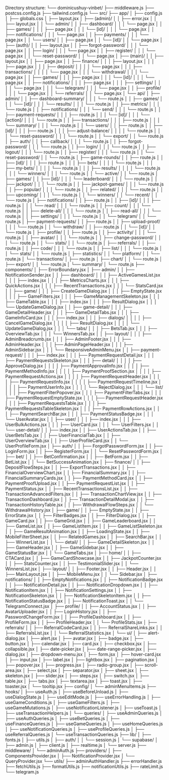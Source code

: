 Directory structure:
└── dominicushuy-vinbet/
├── middleware.js
├── postcss.config.js
├── tailwind.config.js
└── src/
├── app/
│ ├── config.js
│ ├── globals.css
│ ├── layout.jsx
│ ├── (admin)/
│ │ ├── error.jsx
│ │ ├── layout.jsx
│ │ └── admin/
│ │ ├── dashboard/
│ │ │ └── page.jsx
│ │ ├── games/
│ │ │ ├── page.jsx
│ │ │ └── [id]/
│ │ │ └── page.jsx
│ │ ├── notifications/
│ │ │ └── page.jsx
│ │ ├── payments/
│ │ │ └── page.jsx
│ │ └── users/
│ │ ├── page.jsx
│ │ └── [id]/
│ │ └── page.jsx
│ ├── (auth)/
│ │ ├── layout.jsx
│ │ ├── forgot-password/
│ │ │ └── page.jsx
│ │ ├── login/
│ │ │ └── page.jsx
│ │ ├── register/
│ │ │ └── page.jsx
│ │ └── reset-password/
│ │ └── page.jsx
│ ├── (main)/
│ │ ├── layout.jsx
│ │ ├── page.jsx
│ │ ├── finance/
│ │ │ ├── layout.jsx
│ │ │ ├── page.jsx
│ │ │ ├── deposit/
│ │ │ │ └── page.jsx
│ │ │ ├── transactions/
│ │ │ │ └── page.jsx
│ │ │ └── withdrawal/
│ │ │ └── page.jsx
│ │ ├── games/
│ │ │ ├── page.jsx
│ │ │ └── [id]/
│ │ │ └── page.jsx
│ │ ├── notifications/
│ │ │ ├── page.jsx
│ │ │ ├── settings/
│ │ │ │ └── page.jsx
│ │ │ └── telegram/
│ │ │ └── page.jsx
│ │ ├── profile/
│ │ │ └── page.jsx
│ │ └── referrals/
│ │ └── page.jsx
│ └── api/
│ ├── admin/
│ │ ├── dashboard-summary/
│ │ │ └── route.js
│ │ ├── games/
│ │ │ └── [id]/
│ │ │ └── results/
│ │ │ └── route.js
│ │ ├── metrics/
│ │ │ └── route.js
│ │ ├── notifications/
│ │ │ └── send/
│ │ │ └── route.js
│ │ ├── payment-requests/
│ │ │ ├── route.js
│ │ │ └── [id]/
│ │ │ └── [action]/
│ │ │ └── route.js
│ │ ├── transactions/
│ │ │ ├── route.js
│ │ │ └── summary/
│ │ │ └── route.js
│ │ └── users/
│ │ ├── route.js
│ │ ├── [id]/
│ │ │ ├── route.js
│ │ │ ├── adjust-balance/
│ │ │ │ └── route.js
│ │ │ └── reset-password/
│ │ │ └── route.js
│ │ └── export/
│ │ └── route.js
│ ├── auth/
│ │ ├── callback/
│ │ │ └── route.js
│ │ ├── forgot-password/
│ │ │ └── route.js
│ │ ├── login/
│ │ │ └── route.js
│ │ ├── logout/
│ │ │ └── route.js
│ │ ├── register/
│ │ │ └── route.js
│ │ └── reset-password/
│ │ └── route.js
│ ├── game-rounds/
│ │ ├── route.js
│ │ ├── [id]/
│ │ │ ├── route.js
│ │ │ ├── bets/
│ │ │ │ └── route.js
│ │ │ ├── my-bets/
│ │ │ │ └── route.js
│ │ │ ├── results/
│ │ │ │ └── route.js
│ │ │ └── winners/
│ │ │ └── route.js
│ │ └── active/
│ │ └── route.js
│ ├── games/
│ │ ├── [id]/
│ │ │ └── leaderboard/
│ │ │ └── route.js
│ │ ├── jackpot/
│ │ │ └── route.js
│ │ ├── jackpot-games/
│ │ │ └── route.js
│ │ ├── popular/
│ │ │ └── route.js
│ │ ├── related/
│ │ │ └── route.js
│ │ ├── upcoming/
│ │ │ └── route.js
│ │ └── winners/
│ │ └── recent/
│ │ └── route.js
│ ├── notifications/
│ │ ├── route.js
│ │ ├── [id]/
│ │ │ ├── route.js
│ │ │ └── read/
│ │ │ └── route.js
│ │ ├── count/
│ │ │ └── route.js
│ │ ├── delete-all/
│ │ │ └── route.js
│ │ ├── read-all/
│ │ │ └── route.js
│ │ ├── settings/
│ │ │ └── route.js
│ │ └── telegram/
│ │ └── route.js
│ ├── payment-requests/
│ │ ├── route.js
│ │ ├── upload-proof/
│ │ │ └── route.js
│ │ └── withdraw/
│ │ ├── route.js
│ │ └── [id]/
│ │ └── route.js
│ ├── profile/
│ │ ├── route.js
│ │ ├── activity/
│ │ │ └── route.js
│ │ ├── avatar/
│ │ │ └── route.js
│ │ ├── change-password/
│ │ │ └── route.js
│ │ └── stats/
│ │ └── route.js
│ ├── referrals/
│ │ ├── route.js
│ │ ├── code/
│ │ │ └── route.js
│ │ ├── list/
│ │ │ └── route.js
│ │ └── stats/
│ │ └── route.js
│ ├── statistics/
│ │ └── platform/
│ │ └── route.js
│ └── transactions/
│ ├── route.js
│ ├── chart/
│ │ └── route.js
│ ├── export/
│ │ └── route.js
│ └── summary/
│ └── route.js
├── components/
│ ├── ErrorBoundary.jsx
│ ├── admin/
│ │ ├── NotificationSender.jsx
│ │ ├── dashboard/
│ │ │ ├── ActiveGamesList.jsx
│ │ │ ├── index.jsx
│ │ │ ├── MetricsCharts.jsx
│ │ │ ├── QuickActions.jsx
│ │ │ ├── RecentTransactions.jsx
│ │ │ └── StatsCard.jsx
│ │ ├── game/
│ │ │ ├── CreateGameDialog.jsx
│ │ │ ├── EmptyState.jsx
│ │ │ ├── GameFilters.jsx
│ │ │ ├── GameManagementSkeleton.jsx
│ │ │ ├── GameTable.jsx
│ │ │ ├── index.jsx
│ │ │ ├── ResultDialog.jsx
│ │ │ └── UpdateGameDialog.jsx
│ │ ├── game-detail/
│ │ │ ├── GameDetailHeader.jsx
│ │ │ ├── GameDetailTabs.jsx
│ │ │ ├── GameInfoCard.jsx
│ │ │ ├── index.jsx
│ │ │ ├── dialogs/
│ │ │ │ ├── CancelGameDialog.jsx
│ │ │ │ ├── ResultDialog.jsx
│ │ │ │ └── UpdateGameDialog.jsx
│ │ │ └── tabs/
│ │ │ ├── BetsTab.jsx
│ │ │ ├── OverviewTab.jsx
│ │ │ └── WinnersTab.jsx
│ │ ├── layout/
│ │ │ ├── AdminBreadcrumb.jsx
│ │ │ ├── AdminFooter.jsx
│ │ │ ├── AdminHeader.jsx
│ │ │ ├── AdminPageHeader.jsx
│ │ │ ├── AdminSidebar.jsx
│ │ │ └── ResponsiveAdminMenu.jsx
│ │ ├── payment-request/
│ │ │ ├── index.jsx
│ │ │ ├── PaymentRequestDetail.jsx
│ │ │ ├── PaymentRequestsSkeleton.jsx
│ │ │ ├── detail/
│ │ │ │ ├── ApproveDialog.jsx
│ │ │ │ ├── PaymentApprovalInfo.jsx
│ │ │ │ ├── PaymentMethodInfo.jsx
│ │ │ │ ├── PaymentProofSection.jsx
│ │ │ │ ├── PaymentRequestActions.jsx
│ │ │ │ ├── PaymentRequestHeader.jsx
│ │ │ │ ├── PaymentRequestInfo.jsx
│ │ │ │ ├── PaymentRequestTimeline.jsx
│ │ │ │ ├── PaymentUserInfo.jsx
│ │ │ │ └── RejectDialog.jsx
│ │ │ └── list/
│ │ │ ├── PaymentFilterPopover.jsx
│ │ │ ├── PaymentFilterTabs.jsx
│ │ │ ├── PaymentRequestEmptyState.jsx
│ │ │ ├── PaymentRequestHeader.jsx
│ │ │ ├── PaymentRequestsTable.jsx
│ │ │ ├── PaymentRequestsTableSkeleton.jsx
│ │ │ ├── PaymentRowActions.jsx
│ │ │ ├── PaymentSearchBar.jsx
│ │ │ ├── PaymentStatusBadge.jsx
│ │ │ └── UserAvatar.jsx
│ │ ├── user/
│ │ │ ├── index.jsx
│ │ │ ├── UserBulkActions.jsx
│ │ │ ├── UserCard.jsx
│ │ │ └── UserFilters.jsx
│ │ └── user-detail/
│ │ ├── index.jsx
│ │ ├── UserActionsTab.jsx
│ │ ├── UserBetsTab.jsx
│ │ ├── UserFinancialTab.jsx
│ │ ├── UserOverviewTab.jsx
│ │ ├── UserProfileCard.jsx
│ │ └── UserProfileForm.jsx
│ ├── auth/
│ │ ├── ForgotPasswordForm.jsx
│ │ ├── LoginForm.jsx
│ │ ├── RegisterForm.jsx
│ │ └── ResetPasswordForm.jsx
│ ├── bet/
│ │ ├── BetConfirmation.jsx
│ │ ├── BetForm.jsx
│ │ ├── BetList.jsx
│ │ └── BetSuccessAnimation.jsx
│ ├── finance/
│ │ ├── DepositFlowSteps.jsx
│ │ ├── ExportTransactions.jsx
│ │ ├── FinancialOverviewChart.jsx
│ │ ├── FinancialSummary.jsx
│ │ ├── FinancialSummaryCards.jsx
│ │ ├── PaymentMethodCard.jsx
│ │ ├── PaymentProofUpload.jsx
│ │ ├── PaymentRequestList.jsx
│ │ ├── PaymentStatus.jsx
│ │ ├── RecentTransactionsList.jsx
│ │ ├── TransactionAdvancedFilters.jsx
│ │ ├── TransactionChartView.jsx
│ │ ├── TransactionDashboard.jsx
│ │ ├── TransactionDetailModal.jsx
│ │ ├── TransactionHistoryTable.jsx
│ │ ├── WithdrawalFlowSteps.jsx
│ │ └── WithdrawalHistory.jsx
│ ├── game/
│ │ ├── EmptyState.jsx
│ │ ├── ErrorState.jsx
│ │ ├── FilterBadges.jsx
│ │ ├── FilterDialog.jsx
│ │ ├── GameCard.jsx
│ │ ├── GameGrid.jsx
│ │ ├── GameLeaderboard.jsx
│ │ ├── GameList.jsx
│ │ ├── GameListItem.jsx
│ │ ├── GameListSkeleton.jsx
│ │ ├── GameResultAnimation.jsx
│ │ ├── LoadingState.jsx
│ │ ├── MobileFilterSheet.jsx
│ │ ├── RelatedGames.jsx
│ │ ├── SearchBar.jsx
│ │ ├── WinnerList.jsx
│ │ └── detail/
│ │ ├── GameDetailSkeleton.jsx
│ │ ├── GameHeader.jsx
│ │ ├── GameSidebar.jsx
│ │ ├── GameStatusBar.jsx
│ │ └── GameTabs.jsx
│ ├── home/
│ │ ├── CTACard.jsx
│ │ ├── GameCardShowcase.jsx
│ │ ├── JackpotCounter.jsx
│ │ ├── StatsCounter.jsx
│ │ ├── TestimonialSlider.jsx
│ │ └── WinnersList.jsx
│ ├── layout/
│ │ ├── Footer.jsx
│ │ ├── Header.jsx
│ │ ├── MainLayout.jsx
│ │ ├── MobileMenu.jsx
│ │ └── Sidebar.jsx
│ ├── notifications/
│ │ ├── EmptyNotifications.jsx
│ │ ├── NotificationBadge.jsx
│ │ ├── NotificationDetail.jsx
│ │ ├── NotificationDropdown.jsx
│ │ ├── NotificationItem.jsx
│ │ ├── NotificationSettings.jsx
│ │ ├── NotificationSkeleton.jsx
│ │ ├── NotificationSkeletonItem.jsx
│ │ ├── NotificationStatusBadge.jsx
│ │ ├── NotificationToast.jsx
│ │ └── TelegramConnect.jsx
│ ├── profile/
│ │ ├── AccountStatus.jsx
│ │ ├── AvatarUploader.jsx
│ │ ├── LoginHistory.jsx
│ │ ├── PasswordChangeForm.jsx
│ │ ├── ProfileDashboard.jsx
│ │ ├── ProfileForm.jsx
│ │ ├── ProfileHeader.jsx
│ │ └── ProfileStats.jsx
│ ├── referrals/
│ │ ├── ReferralCodeCard.jsx
│ │ ├── ReferralShareLinks.jsx
│ │ ├── ReferralsList.jsx
│ │ └── ReferralStatistics.jsx
│ └── ui/
│ ├── alert-dialog.jsx
│ ├── alert.jsx
│ ├── avatar.jsx
│ ├── badge.jsx
│ ├── button.jsx
│ ├── calendar.jsx
│ ├── card.jsx
│ ├── checkbox.jsx
│ ├── collapsible.jsx
│ ├── date-picker.jsx
│ ├── date-range-picker.jsx
│ ├── dialog.jsx
│ ├── dropdown-menu.jsx
│ ├── form.jsx
│ ├── hover-card.jsx
│ ├── input.jsx
│ ├── label.jsx
│ ├── lightbox.jsx
│ ├── pagination.jsx
│ ├── popover.jsx
│ ├── progress.jsx
│ ├── radio-group.jsx
│ ├── scroll-area.jsx
│ ├── select.jsx
│ ├── separator.jsx
│ ├── sheet.jsx
│ ├── skeleton.jsx
│ ├── slider.jsx
│ ├── steps.jsx
│ ├── switch.jsx
│ ├── table.jsx
│ ├── tabs.jsx
│ ├── textarea.jsx
│ ├── toast.jsx
│ ├── toaster.jsx
│ └── tooltip.jsx
├── config/
│ └── adminMenuItems.js
├── hooks/
│ ├── useAuth.js
│ ├── useBeforeUnload.js
│ ├── useDialogState.js
│ ├── useEditMode.js
│ ├── useErrorHandling.js
│ ├── useGameConditions.js
│ ├── useGameFilters.js
│ ├── useGameMutations.js
│ ├── useNotificationListener.js
│ ├── useToast.js
│ ├── useTransactionHelpers.js
│ └── queries/
│ ├── useAdminQueries.js
│ ├── useAuthQueries.js
│ ├── useBetQueries.js
│ ├── useFinanceQueries.js
│ ├── useGameQueries.js
│ ├── useHomeQueries.js
│ ├── useNotificationQueries.js
│ ├── useProfileQueries.js
│ ├── useReferralQueries.js
│ └── useTransactionQueries.js
├── lib/
│ ├── fonts.js
│ ├── utils.js
│ ├── auth/
│ │ └── session.js
│ └── supabase/
│ ├── admin.js
│ ├── client.js
│ ├── realtime.js
│ └── server.js
├── middleware/
│ └── adminAuth.js
├── providers/
│ ├── ComponentsProvider.jsx
│ ├── NotificationProvider.jsx
│ └── QueryProvider.jsx
└── utils/
├── adminAuthHandler.js
├── errorHandler.js
├── fetchUtils.js
├── formatUtils.js
├── notificationUtils.js
├── rateLimit.js
└── telegram.js
